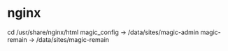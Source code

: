 # nginx
cd /usr/share/nginx/html
magic_config -> /data/sites/magic-admin
magic-remain -> /data/sites/magic-remain